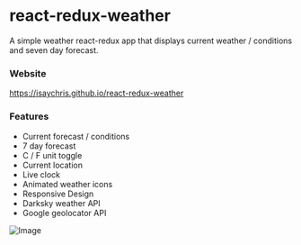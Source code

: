 # react-redux-weather

A simple weather react-redux app that displays current weather / conditions and seven day forecast.

### Website
https://isaychris.github.io/react-redux-weather

### Features
* Current forecast / conditions
* 7 day forecast
* C / F unit toggle
* Current location
* Live clock
* Animated weather icons
* Responsive Design
* Darksky weather API
* Google geolocator API

![Image](https://i.imgur.com/pakhqI5.png)